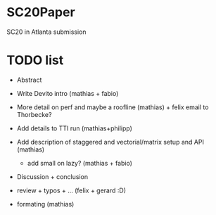 # SC20Paper
SC20 in Atlanta submission


# TODO list

- Abstract
- Write Devito intro (mathias + fabio)
- More detail on perf and maybe a roofline (mathias) + felix email to Thorbecke?
- Add details to TTI run (mathias+philipp)
- Add description of staggered and vectorial/matrix setup and API (mathias)
  - add small on lazy? (mathias + fabio)
- Discussion + conclusion

- review + typos + ... (felix + gerard :D)

- formating (mathias)

